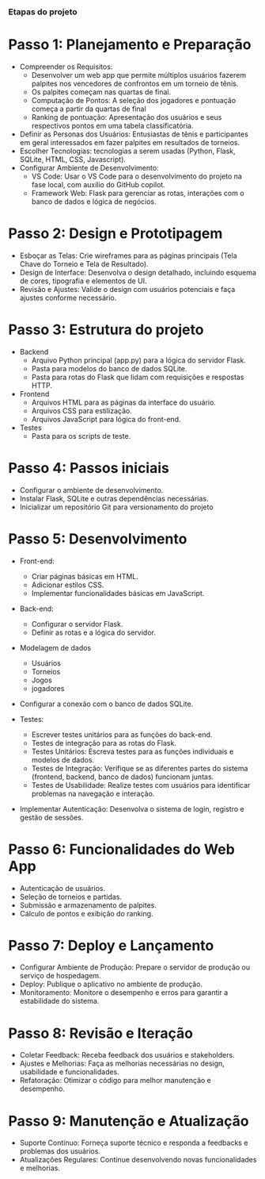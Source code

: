
### Etapas do projeto

#  Passo 1: Planejamento e Preparação

- Compreender os Requisitos: 
    - Desenvolver um web app que permite múltiplos usuários fazerem palpites nos vencedores de confrontos em um torneio de tênis. 
    - Os palpites começam nas quartas de final.
    - Computação de Pontos: A seleção dos jogadores e pontuação começa a partir da quartas de final
    - Ranking de pontuação: Apresentação dos usuários e seus respectivos pontos em uma tabela classificatória.
- Definir as Personas dos Usuários: Entusiastas de tênis e participantes em geral interessados em fazer palpites em resultados de torneios.
- Escolher Tecnologias: tecnologias a serem usadas (Python, Flask, SQLite, HTML, CSS, Javascript).
- Configurar Ambiente de Desenvolvimento:
    - VS Code: Usar o VS Code para o desenvolvimento do projeto na fase local, com auxílio do GitHub copilot.
    - Framework Web: Flask para gerenciar as rotas, interações com o banco de dados e lógica de negócios.

#  Passo 2: Design e Prototipagem

- Esboçar as Telas: Crie wireframes para as páginas principais (Tela Chave do Torneio e Tela de Resultado).
- Design de Interface: Desenvolva o design detalhado, incluindo esquema de cores, tipografia e elementos de UI.
- Revisão e Ajustes: Valide o design com usuários potenciais e faça ajustes conforme necessário.

#  Passo 3: Estrutura do projeto

- Backend
    - Arquivo Python principal (app.py) para a lógica do servidor Flask.
    - Pasta para modelos do banco de dados SQLite.
    - Pasta para rotas do Flask que lidam com requisições e respostas HTTP.
- Frontend
    - Arquivos HTML para as páginas da interface do usuário.
    - Arquivos CSS para estilização.
    - Arquivos JavaScript para lógica do front-end.
- Testes
    - Pasta para os scripts de teste.

# Passo 4: Passos iniciais

- Configurar o ambiente de desenvolvimento.
- Instalar Flask, SQLite e outras dependências necessárias.
- Inicializar um repositório Git para versionamento do projeto

# Passo 5: Desenvolvimento

- Front-end:
    - Criar páginas básicas em HTML.
    - Adicionar estilos CSS.
    - Implementar funcionalidades básicas em JavaScript.
- Back-end:
    - Configurar o servidor Flask.
    - Definir as rotas e a lógica do servidor.
- Modelagem de dados
    - Usuários
    - Torneios
    - Jogos
    - jogadores
- Configurar a conexão com o banco de dados SQLite.
- Testes:
    - Escrever testes unitários para as funções do back-end.
    - Testes de integração para as rotas do Flask.
    - Testes Unitários: Escreva testes para as funções individuais e modelos de dados.
    - Testes de Integração: Verifique se as diferentes partes do sistema (frontend, backend, banco de dados) funcionam juntas.
    - Testes de Usabilidade: Realize testes com usuários para identificar problemas na navegação e interação.

- Implementar Autenticação: Desenvolva o sistema de login, registro e gestão de sessões.

#  Passo 6: Funcionalidades do Web App

- Autenticação de usuários.
- Seleção de torneios e partidas.
- Submissão e armazenamento de palpites.
- Cálculo de pontos e exibição do ranking.

# Passo 7: Deploy e Lançamento

- Configurar Ambiente de Produção: Prepare o servidor de produção ou serviço de hospedagem.
- Deploy: Publique o aplicativo no ambiente de produção.
- Monitoramento: Monitore o desempenho e erros para garantir a estabilidade do sistema.

# Passo 8: Revisão e Iteração

- Coletar Feedback: Receba feedback dos usuários e stakeholders.
- Ajustes e Melhorias: Faça as melhorias necessárias no design, usabilidade e funcionalidades.
- Refatoração: Otimizar o código para melhor manutenção e desempenho.

#  Passo 9: Manutenção e Atualização

- Suporte Contínuo: Forneça suporte técnico e responda a feedbacks e problemas dos usuários.
- Atualizações Regulares: Continue desenvolvendo novas funcionalidades e melhorias.
